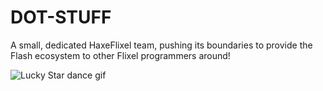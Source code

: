 # DOT-STUFF

A small, dedicated HaxeFlixel team, pushing its boundaries to provide the Flash ecosystem to other Flixel programmers around!

![Lucky Star dance gif](https://cdn.discordapp.com/attachments/803307966178394115/1318365373879418960/lucky-star-intro-lucky-star.gif?ex=67620eef&is=6760bd6f&hm=1e0fabbba09ca704e6625e7bf4577549d506aa4e0b772dde07b11ef5cc09ea43&)
